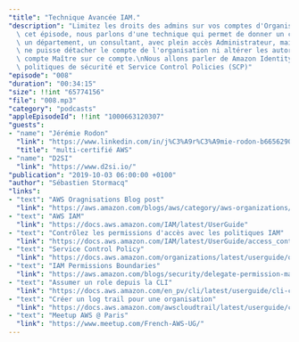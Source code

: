 ```yaml
---
"title": "Technique Avancée IAM."
"description": "Limitez les droits des admins sur vos comptes d'Organisation.: Dans\
  \ cet épisode, nous parlons d'une technique qui permet de donner un compte AWS à\
  \ un département, un consultant, avec plein accès Administrateur, mais sans qu'il\
  \ ne puisse détacher le compte de l'organisation ni altérer les autorisations du\
  \ compte Maître sur ce compte.\nNous allons parler de Amazon Identity & Access Management,\
  \ politiques de sécurité et Service Control Policies (SCP)"
"episode": "008"
"duration": "00:34:15"
"size": !!int "65774156"
"file": "008.mp3"
"category": "podcasts"
"appleEpisodeId": !!int "1000663120307"
"guests":
- "name": "Jérémie Rodon"
  "link": "https://www.linkedin.com/in/j%C3%A9r%C3%A9mie-rodon-b6656290/"
  "title": "multi-certifié AWS"
- "name": "D2SI"
  "link": "https://www.d2si.io/"
"publication": "2019-10-03 06:00:00 +0100"
"author": "Sébastien Stormacq"
"links":
- "text": "AWS Oragnisations Blog post"
  "link": "https://aws.amazon.com/blogs/aws/category/aws-organizations/"
- "text": "AWS IAM"
  "link": "https://docs.aws.amazon.com/IAM/latest/UserGuide"
- "text": "Contrôlez les permissions d'accès avec les politiques IAM"
  "link": "https://docs.aws.amazon.com/IAM/latest/UserGuide/access_controlling.html"
- "text": "Service Control Policy"
  "link": "https://docs.aws.amazon.com/organizations/latest/userguide/orgs_manage_policies_scp.html"
- "text": "IAM Permissions Boundaries"
  "link": "https://aws.amazon.com/blogs/security/delegate-permission-management-to-developers-using-iam-permissions-boundaries/"
- "text": "Assumer un role depuis la CLI"
  "link": "https://docs.aws.amazon.com/en_pv/cli/latest/userguide/cli-configure-role.html"
- "text": "Créer un log trail pour une organisation"
  "link": "https://docs.aws.amazon.com/awscloudtrail/latest/userguide/creating-trail-organization.html"
- "text": "Meetup AWS @ Paris"
  "link": "https://www.meetup.com/French-AWS-UG/"
---
```

